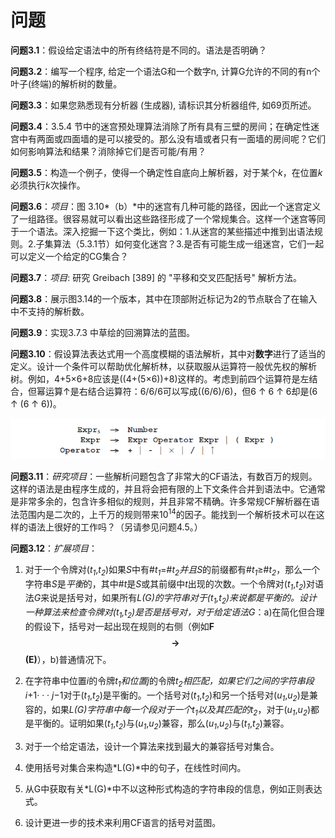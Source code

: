 # 问题

**问题3.1**：假设给定语法中的所有终结符是不同的。语法是否明确？

**问题3.2**：编写一个程序, 给定一个语法G和一个数字n, 计算G允许的不同的有n个叶子(终端)的解析树的数量。

**问题3.3**：如果您熟悉现有分析器 (生成器), 请标识其分析器组件, 如69页所述。

**问题3.4**：3.5.4 节中的迷宫预处理算法消除了所有具有三壁的房间；在确定性迷宫中有两面或四面墙的是可以接受的。那么没有墙或者只有一面墙的房间呢？它们如何影响算法和结果？消除掉它们是否可能/有用？

**问题3.5**：构造一个例子，使得一个确定性自底向上解析器，对于某个*k*，在位置*k*必须执行*k*次操作。

**问题3.6**：*项目*：图 3.10*（b）*中的迷宫有几种可能的路径，因此一个迷宫定义了一组路径。很容易就可以看出这些路径形成了一个常规集合。这样一个迷宫等同于一个语法。深入挖掘一下这个类比，例如：1.从迷宫的某些描述中推到出语法规则。2.子集算法（5.3.1节）如何变化迷宫？3.是否有可能生成一组迷宫，它们一起可以定义一个给定的CG集合？

**问题3.7**：*项目*: 研究 Greibach [389] 的 "平移和交叉匹配括号" 解析方法。

**问题3.8**：展示图3.14的一个版本，其中在顶部附近标记为2的节点联合了在输入中不支持的解析数。

**问题3.9**：实现3.7.3 中草绘的回溯算法的蓝图。

**问题3.10**：假设算法表达式用一个高度模糊的语法解析，其中对**数字**进行了适当的定义。设计一个条件可以帮助优化解析林，以获取服从运算符一般优先权的解析树。例如，4+5×6+8应该是((4+(5×6))+8)这样的。考虑到前四个运算符是左结合，但幂运算↑是右结合运算符：6/6/6可以写成((6/6)/6)，但6 ↑ 6 ↑ 6却是(6 ↑ (6 ↑ 6))。

![图1](../../img/3.12_1.png)

**问题3.11**：*研究项目*：一些解析问题包含了非常大的CF语法，有数百万的规则。这样的语法是由程序生成的，并且将会把有限的上下文条件合并到语法中。它通常是非常多余的，包含许多相似的规则，并且非常不精确。许多常规CF解析器在语法范围内是二次的，上千万的规则带来10<sup>14</sup>的因子。能找到一个解析技术可以在这样的语法上很好的工作吗？（另请参见问题4.5。）

**问题3.12**：*扩展项目*： 

1. 对于一个令牌对(*t<sub>1</sub>*,*t<sub>2</sub>*)如果*S*中有#*t<sub>1</sub>*=#*t<sub>2</sub>*并且*S*的前缀都有#*t<sub>1</sub>*≥#*t<sub>2</sub>*，那么一个字符串*S*是*平衡*的，其中#*t*是*S*或其前缀中*t*出现的次数。一个令牌对(*t<sub>1</sub>*,*t<sub>2</sub>*)对语法*G*来说是括号对，如果所有*L(G)*的字符串对于(*t<sub>1</sub>*,*t<sub>2</sub>*)来说都是平衡的。设计一种算法来检查令牌对(*t<sub>1</sub>*,*t<sub>2</sub>*)是否是括号对，对于给定语法*G*：a)在简化但合理的假设下，括号对一起出现在规则的右侧（例如**F $$\rightarrow$$ (E)**），b)普通情况下。

2. 在字符串中位置*i*的令牌*t<sub>1</sub>*和位置*j*的令牌*t<sub>2</sub>*相匹配，如果它们之间的字符串段*i*+1· · · *j*−1对于(*t<sub>1</sub>*,*t<sub>2</sub>*)是平衡的。一个括号对(*t<sub>1</sub>*,*t<sub>2</sub>*)和另一个括号对(*u<sub>1</sub>*,*u<sub>2</sub>*)是兼容的，如果*L(G)*字符串中每一个段对于一个*t<sub>1</sub>*以及其匹配的*t<sub>2</sub>*，对于(*u<sub>1</sub>*,*u<sub>2</sub>*)都是平衡的。证明如果(*t<sub>1</sub>*,*t<sub>2</sub>*)与(*u<sub>1</sub>*,*u<sub>2</sub>*)兼容，那么(*u<sub>1</sub>*,*u<sub>2</sub>*)与(*t<sub>1</sub>*,*t<sub>2</sub>*)兼容。

3. 对于一个给定语法，设计一个算法来找到最大的兼容括号对集合。

4. 使用括号对集合来构造*L(G)*中的句子，在线性时间内。

5. 从G中获取有关*L(G)*中不以这种形式构造的字符串段的信息，例如正则表达式。

6. 设计更进一步的技术来利用CF语言的括号对蓝图。